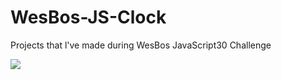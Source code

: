 # WesBos-JS-Clock
Projects that l've made during WesBos JavaScript30 Challenge

<a href="https://akcaybatu.github.io/WesBos-JS-Clock/"><img src="https://user-images.githubusercontent.com/82604103/132544408-f15e966f-c3bc-4207-8c50-aa88a05b3e8d.png"></a>

